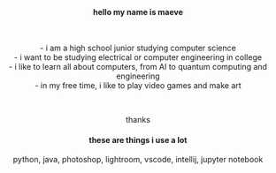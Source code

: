 <div align="center">
  <b> hello my name is maeve </b>
  <br />
  <br />
  <br />
<p> 
- i am a high school junior studying computer science
  <br />
- i want to be studying electrical or computer engineering in college
  <br />
- i like to learn all about computers, from AI to quantum computing and engineering
  <br />
- in my free time, i like to play video games and make art 
  <br />
</p>
<br />
<p>thanks </p>
</div>

<div align = "center">
<h4> these are things i use a lot</h4>

<div align = "center">
  <a></a>
</div>


<p>python, java, photoshop, lightroom, vscode, intellij, jupyter notebook </p>
